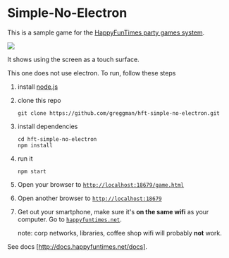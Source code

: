 Simple-No-Electron
==================

This is a sample game for the [HappyFunTimes party games system](http://greggman.github.io/HappyFunTimes).

<img src="screenshot.png" />

It shows using the screen as a touch surface.

This one does not use electron. To run, follow these steps

1.  install [node.js](https://nodejs.org)
2.  clone this repo

        git clone https://github.com/greggman/hft-simple-no-electron.git

3.  install dependencies

        cd hft-simple-no-electron
        npm install

4.  run it

        npm start

5.  Open your browser to [`http://localhost:18679/game.html`](http://localhost:18679/game.html)
6.  Open another browser to [`http://localhost:18679`](http://localhost:18679)
7.  Get out your smartphone, make sure it's **on the same wifi** as your computer. Go to [`happyfuntimes.net`](http://happyfuntimes.net).

    note: corp networks, libraries, coffee shop wifi will probably **not** work.

See docs [http://docs.happyfuntimes.net/docs].



